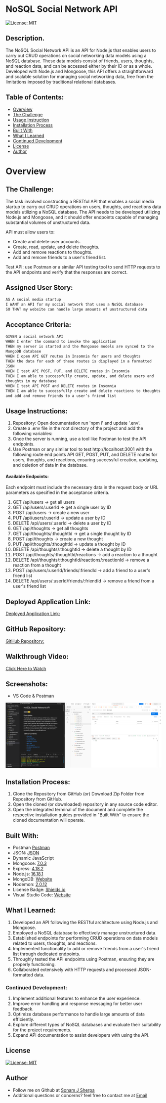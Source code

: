 # NoSQL Social Network API 

[![License: MIT](https://img.shields.io/badge/License-MIT-yellow.svg)](https://opensource.org/licenses/MIT)

## Description.

The NoSQL Social Network API is an API for Node.js that enables users to carry out CRUD operations on social networking data models using a NoSQL database. These data models consist of friends, users, thoughts, and reaction data, and can be accessed either by their ID or as a whole. Developed with Node.js and Mongoose, this API offers a straightforward and scalable solution for managing social networking data, free from the limitations imposed by traditional relational databases.

## Table of Contents:
- [Overview](#Overview)
- [The Challenge](#The-Challenge)
- [Usage Instruction](#Usage-Instruction)
- [Installation Process](#Installation-Process)
- [Built With](#Built-With)
- [What I Learned](#What-I-Learned)
- [Continued Development](#Continued-Development)
- [License](#License)
- [Author](#Author)

# Overview

## The Challenge:

The task involved constructing a RESTful API that enables a social media startup to carry out CRUD operations on users, thoughts, and reactions data models utilizing a NoSQL database. The API needs to be developed utilizing Node.js and Mongoose, and it should offer endpoints capable of managing substantial volumes of unstructured data.

API must allow users to:

- Create and delete user accounts.
- Create, read, update, and delete thoughts.
- Add and remove reactions to thoughts.
- Add and remove friends to a user's friend list.

Test API: use Postman or a similar API testing tool to send HTTP requests to the API endpoints and verify that the responses are correct.

## Assigned User Story:
```
AS A social media startup
I WANT an API for my social network that uses a NoSQL database
SO THAT my website can handle large amounts of unstructured data
```

## Acceptance Criteria:
```
GIVEN a social network API
WHEN I enter the command to invoke the application
THEN my server is started and the Mongoose models are synced to the MongoDB database
WHEN I open API GET routes in Insomnia for users and thoughts
THEN the data for each of these routes is displayed in a formatted JSON
WHEN I test API POST, PUT, and DELETE routes in Insomnia
THEN I am able to successfully create, update, and delete users and thoughts in my database
WHEN I test API POST and DELETE routes in Insomnia
THEN I am able to successfully create and delete reactions to thoughts and add and remove friends to a user’s friend list
```


## Usage Instructions:

1. Repository: Open documentation run 'npm i' and update '.env'.
2. Create a .env file in the root directory of the project and add the following variables:
3. Once the server is running, use a tool like Postman to test the API endpoints. 
4. Use Postman or any similar tool to test http://localhost:3001 with the following route end points API GET, POST, PUT, and DELETE routes for users, thoughts, and reactions, ensuring successful creation, updating, and deletion of data in the database.

#### Available Endpoints:

Each endpoint must include the necessary data in the request body or URL parameters as specified in the acceptance criteria.

1. GET /api/users -> get all users
2. GET /api/users/:userId -> get a single user by ID
3. POST /api/users -> create a new user
4. PUT /api/users/:userId -> update a user by ID
5. DELETE /api/users/:userId -> delete a user by ID
6. GET /api/thoughts -> get all thoughts
7. GET /api/thoughts/:thoughtId -> get a single thought by ID
8. POST /api/thoughts -> create a new thought
9. PUT /api/thoughts/:thoughtId -> update a thought by ID
10. DELETE /api/thoughts/:thoughtId -> delete a thought by ID
11. POST /api/thoughts/:thoughtId/reactions -> add a reaction to a thought
12. DELETE /api/thoughts/:thoughtId/reactions/:reactionId -> remove a reaction from a thought
13. POST /api/users/:userId/friends/:friendId -> add a friend to a user's friend list
14. DELETE /api/users/:userId/friends/:friendId -> remove a friend from a user's friend list

## Deployed Application Link:
[Deployed Application Link:](https://github.com/sonam-git/NOSQL_Social_Netework_API)

## GitHub Repository:
[GitHub Repository:](https://github.com/sonam-git/NOSQL_Social_Netework_API)

## Walkthrough Video:
[Click Here to Watch](https://drive.google.com/file/d/1X5qP8El0S2wi7slaag5S48gsO8nz_5iD/view)

## Screenshots:
*  VS Code & Postman 

![](/Public/assets/images/NOSQL.png)

## Installation Process:
1. Clone the Repository from GitHub (or) Download Zip Folder from Repository from GitHub.
2. Open the cloned (or downloaded) repository in any source code editor.
3. Open the integrated terminal of the document and complete the respective installation guides provided in "Built With" to ensure the cloned documentation will operate.

## Built With:
- Postman [Postman](https://www.postman.com/)
- JSON: [JSON](https://www.npmjs.com/package/json)
- Dynamic JavaScript
- Mongoose: [7.0.3](https://www.npmjs.com/package/mongoose)
- Express: [4.18.2](https://www.npmjs.com/package/express)
- Node.js: [16.18.1](https://nodejs.org/en/blog/release/v16.18.1/)
- MongoDB: [Website](https://www.mongodb.com/)
- Nodemon: [2.0.12](https://www.npmjs.com/package/nodemon/v/2.0.12)
- License Badge: [Shields.io](https://shields.io/)
- Visual Studio Code: [Website](https://code.visualstudio.com/)

## What I Learned:
1. Developed an API following the RESTful architecture using Node.js and Mongoose.
2. Employed a NoSQL database to effectively manage unstructured data.
3. Established endpoints for performing CRUD operations on data models related to users, thoughts, and reactions.
4. Implemented functionality to add or remove friends from a user's friend list through dedicated endpoints.
5. Throughly tested the API endpoints using Postman, ensuring they are properly functioning.
6. Collaborated extensively with HTTP requests and processed JSON-formatted data.
### Continued Development:
1. Implement additional features to enhance the user experience.
2. Improve error handling and response messaging for better user feedback.
3. Optimize database performance to handle large amounts of data efficiently.
4. Explore different types of NoSQL databases and evaluate their suitability for the project requirements.
5. Expand API documentation to assist developers with using the API.

## License 
  
[![License: MIT](https://img.shields.io/badge/License-MIT-yellow.svg)](https://opensource.org/licenses/MIT)

## Author

* Follow me on Github at [Sonam J Sherpa](https://github.com/sonam-git)
* Additional questions or concerns? feel free to contact me at [Email](sherpa.sjs@gmail.com)

